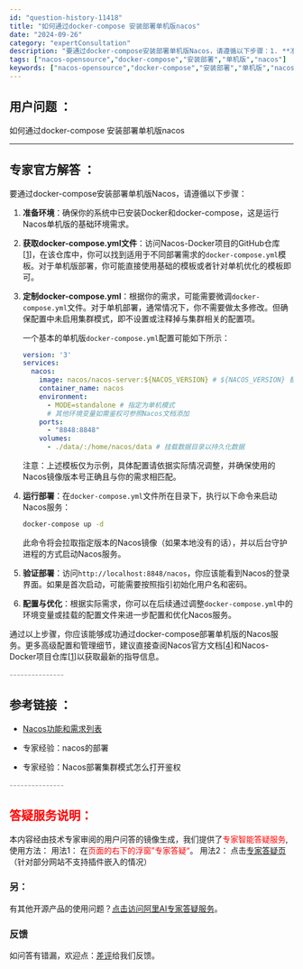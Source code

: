 ```yaml
---
id: "question-history-11418"
title: "如何通过docker-compose 安装部署单机版nacos"
date: "2024-09-26"
category: "expertConsultation"
description: "要通过docker-compose安装部署单机版Nacos，请遵循以下步骤：1. **准备环境**：确保你的系统中已安装Docker和docker-compose，这是运行Nacos单机版的基础环境需求。2. **获取docker-compose.yml文件**：访问Nacos-Docker项目的G"
tags: ["nacos-opensource","docker-compose","安装部署","单机版","nacos"]
keywords: ["nacos-opensource","docker-compose","安装部署","单机版","nacos"]
---
```


## 用户问题 ： 
 如何通过docker-compose 安装部署单机版nacos  

---------------
## 专家官方解答 ：

要通过docker-compose安装部署单机版Nacos，请遵循以下步骤：

1. **准备环境**：确保你的系统中已安装Docker和docker-compose，这是运行Nacos单机版的基础环境需求。

2. **获取docker-compose.yml文件**：访问Nacos-Docker项目的GitHub仓库[[1](https://github.com/nacos-group/nacos-docker)]，在该仓库中，你可以找到适用于不同部署需求的`docker-compose.yml`模板。对于单机版部署，你可能直接使用基础的模板或者针对单机优化的模板即可。

3. **定制docker-compose.yml**：根据你的需求，可能需要微调`docker-compose.yml`文件。对于单机部署，通常情况下，你不需要做太多修改。但确保配置中未启用集群模式，即不设置或注释掉与集群相关的配置项。

    一个基本的单机版`docker-compose.yml`配置可能如下所示：
    ```yaml
    version: '3'
    services:
      nacos:
        image: nacos/nacos-server:${NACOS_VERSION} # ${NACOS_VERSION} 替换为你想要部署的Nacos版本号
        container_name: nacos
        environment:
          - MODE=standalone # 指定为单机模式
          # 其他环境变量如需鉴权可参照Nacos文档添加
        ports:
          - "8848:8848"
        volumes:
          - ./data/:/home/nacos/data # 挂载数据目录以持久化数据
    ```
    注意：上述模板仅为示例，具体配置请依据实际情况调整，并确保使用的Nacos镜像版本号正确且与你的需求相匹配。

4. **运行部署**：在`docker-compose.yml`文件所在目录下，执行以下命令来启动Nacos服务：
    ```bash
    docker-compose up -d
    ```
    此命令将会拉取指定版本的Nacos镜像（如果本地没有的话），并以后台守护进程的方式启动Nacos服务。

5. **验证部署**：访问`http://localhost:8848/nacos`，你应该能看到Nacos的登录界面。如果是首次启动，可能需要按照指引初始化用户名和密码。

6. **配置与优化**：根据实际需求，你可以在后续通过调整`docker-compose.yml`中的环境变量或挂载的配置文件来进一步配置和优化Nacos服务。

通过以上步骤，你应该能够成功通过docker-compose部署单机版的Nacos服务。更多高级配置和管理细节，建议直接查阅Nacos官方文档[[4](https://nacos.io/docs/latest/guide/user/auth/)]和Nacos-Docker项目仓库[[1](https://github.com/nacos-group/nacos-docker)]以获取最新的指导信息。


<font color="#949494">---------------</font> 


## 参考链接 ：

* [Nacos功能和需求列表](https://nacos.io/docs/latest/archive/feature-list)
 
 * 专家经验：nacos的部署 
 
 * 专家经验：Nacos部署集群模式怎么打开鉴权 


 <font color="#949494">---------------</font> 
 


## <font color="#FF0000">答疑服务说明：</font> 

本内容经由技术专家审阅的用户问答的镜像生成，我们提供了<font color="#FF0000">专家智能答疑服务</font>,使用方法：
用法1： 在<font color="#FF0000">页面的右下的浮窗”专家答疑“</font>。
用法2： 点击[专家答疑页](https://answer.opensource.alibaba.com/docs/intro)（针对部分网站不支持插件嵌入的情况）
### 另：


有其他开源产品的使用问题？[点击访问阿里AI专家答疑服务](https://answer.opensource.alibaba.com/docs/intro)。
### 反馈
如问答有错漏，欢迎点：[差评](https://ai.nacos.io/user/feedbackByEnhancerGradePOJOID?enhancerGradePOJOId=13750)给我们反馈。
